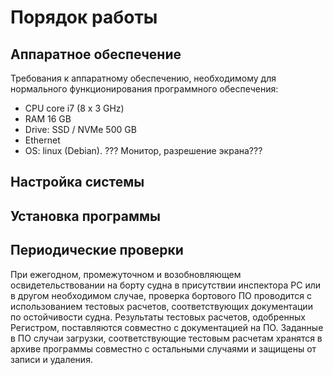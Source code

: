 # Порядок работы
## Аппаратное обеспечение
Требования к аппаратному обеспечению, необходимому для нормального  функционирования программного обеспечения:
- CPU core i7 (8 x 3 GHz) 
- RAM 16 GB 
- Drive: SSD / NVMe 500 GB 
- Ethernet 
- OS: linux (Debian).
??? Монитор, разрешение экрана???

## Настройка системы

## Установка программы

## Периодические проверки
При ежегодном, промежуточном и возобновляющем освидетельствовании на борту судна в присутствии инспектора РС или в другом необходимом случае, проверка бортового ПО проводится с использованием тестовых расчетов, соответствующих документации по остойчивости судна. Результаты тестовых расчетов, одобренных Регистром, поставляются совместно с документацией на ПО. Заданные в ПО случаи загрузки, соответствующие тестовым расчетам хранятся в архиве программы совместно с остальными случаями и защищены от записи и удаления.

